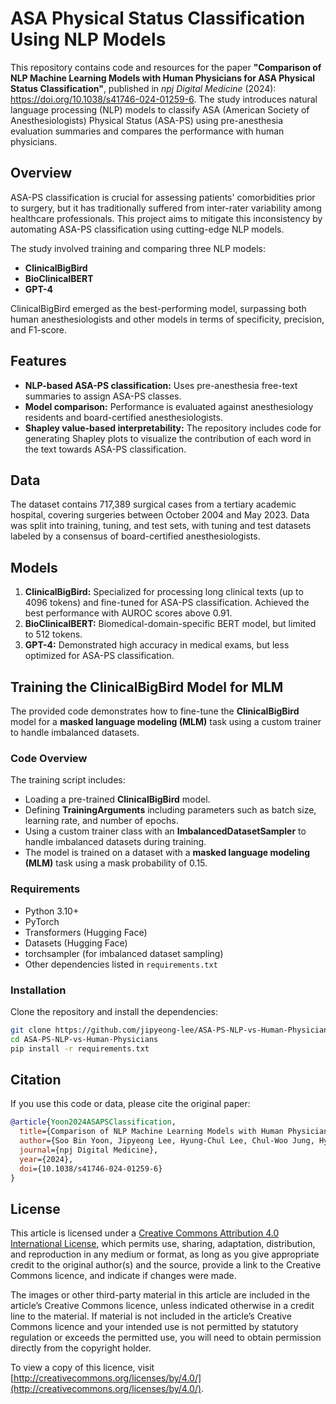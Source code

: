 # ASA Physical Status Classification Using NLP Models

This repository contains code and resources for the paper **"Comparison of NLP Machine Learning Models with Human Physicians for ASA Physical Status Classification"**, published in *npj Digital Medicine* (2024): https://doi.org/10.1038/s41746-024-01259-6. The study introduces natural language processing (NLP) models to classify ASA (American Society of Anesthesiologists) Physical Status (ASA-PS) using pre-anesthesia evaluation summaries and compares the performance with human physicians.

## Overview

ASA-PS classification is crucial for assessing patients' comorbidities prior to surgery, but it has traditionally suffered from inter-rater variability among healthcare professionals. This project aims to mitigate this inconsistency by automating ASA-PS classification using cutting-edge NLP models.

The study involved training and comparing three NLP models:
- **ClinicalBigBird**
- **BioClinicalBERT**
- **GPT-4**

ClinicalBigBird emerged as the best-performing model, surpassing both human anesthesiologists and other models in terms of specificity, precision, and F1-score.

## Features

- **NLP-based ASA-PS classification:** Uses pre-anesthesia free-text summaries to assign ASA-PS classes.
- **Model comparison:** Performance is evaluated against anesthesiology residents and board-certified anesthesiologists.
- **Shapley value-based interpretability:** The repository includes code for generating Shapley plots to visualize the contribution of each word in the text towards ASA-PS classification.

## Data

The dataset contains 717,389 surgical cases from a tertiary academic hospital, covering surgeries between October 2004 and May 2023. Data was split into training, tuning, and test sets, with tuning and test datasets labeled by a consensus of board-certified anesthesiologists.

## Models

1. **ClinicalBigBird:** Specialized for processing long clinical texts (up to 4096 tokens) and fine-tuned for ASA-PS classification. Achieved the best performance with AUROC scores above 0.91.
2. **BioClinicalBERT:** Biomedical-domain-specific BERT model, but limited to 512 tokens.
3. **GPT-4:** Demonstrated high accuracy in medical exams, but less optimized for ASA-PS classification.

## Training the ClinicalBigBird Model for MLM

The provided code demonstrates how to fine-tune the **ClinicalBigBird** model for a **masked language modeling (MLM)** task using a custom trainer to handle imbalanced datasets.

### Code Overview

The training script includes:
- Loading a pre-trained **ClinicalBigBird** model.
- Defining **TrainingArguments** including parameters such as batch size, learning rate, and number of epochs.
- Using a custom trainer class with an **ImbalancedDatasetSampler** to handle imbalanced datasets during training.
- The model is trained on a dataset with a **masked language modeling (MLM)** task using a mask probability of 0.15.

### Requirements

- Python 3.10+
- PyTorch
- Transformers (Hugging Face)
- Datasets (Hugging Face)
- torchsampler (for imbalanced dataset sampling)
- Other dependencies listed in `requirements.txt`

### Installation

Clone the repository and install the dependencies:
```bash
git clone https://github.com/jipyeong-lee/ASA-PS-NLP-vs-Human-Physicians.git
cd ASA-PS-NLP-vs-Human-Physicians
pip install -r requirements.txt
```

## Citation

If you use this code or data, please cite the original paper:

```bibtex
@article{Yoon2024ASAPSClassification,
  title={Comparison of NLP Machine Learning Models with Human Physicians for ASA Physical Status Classification},
  author={Soo Bin Yoon, Jipyeong Lee, Hyung-Chul Lee, Chul-Woo Jung, Hyeonhoon Lee},
  journal={npj Digital Medicine},
  year={2024},
  doi={10.1038/s41746-024-01259-6}
}
```

## License

This article is licensed under a [Creative Commons Attribution 4.0 International License](http://creativecommons.org/licenses/by/4.0/), which permits use, sharing, adaptation, distribution, and reproduction in any medium or format, as long as you give appropriate credit to the original author(s) and the source, provide a link to the Creative Commons licence, and indicate if changes were made.

The images or other third-party material in this article are included in the article’s Creative Commons licence, unless indicated otherwise in a credit line to the material. If material is not included in the article’s Creative Commons licence and your intended use is not permitted by statutory regulation or exceeds the permitted use, you will need to obtain permission directly from the copyright holder.

To view a copy of this licence, visit [http://creativecommons.org/licenses/by/4.0/](http://creativecommons.org/licenses/by/4.0/).
